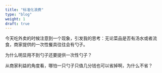 ```yaml
---
title: "标准化浪费"
type: "blog"
weight: 1
draft: true
---
```


今天吃外卖的时候注意到一个现象，引发我的思考：无论菜品是否有汤水或者流食，商家提供的一次性餐具往往会有勺子。

为什么明显用不到勺子还要提供一次性勺子？

从商家利益的角度看，哪怕一只勺子只值几分钱也可以省掉啊，为什么不省？
